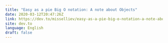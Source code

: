 ```yaml
---
title: "Easy as a pie Big O notation: A note about Objects"
date: 2020-03-12T20:47:26Z
link: https://dev.to/misselliev/easy-as-a-pie-big-o-notation-a-note-about-objects-3gn9?utm_medium=RSS&utm_source=news.12bit.vn
site: dev.to
language: English
draft: false
---
```


